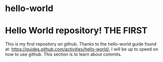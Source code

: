 # hello-world
Hello World repository! THE FIRST
======================================



This is my first repository on github. Thanks to the hello-world guide found at: https://guides.github.com/activities/hello-world/, I will be up to speed on how to use github.
This section is to learn about commits.
